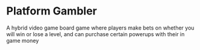 # Platform Gambler  
A hybrid video game board game where players make bets on whether you will win or lose a level, and can purchase certain powerups with their in game money
